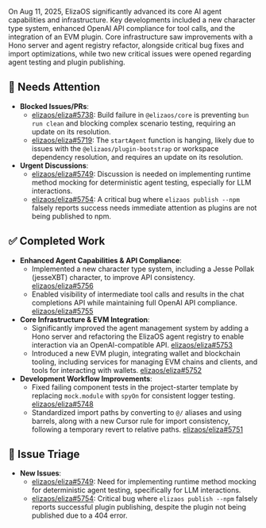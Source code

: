 On Aug 11, 2025, ElizaOS significantly advanced its core AI agent capabilities and infrastructure. Key developments included a new character type system, enhanced OpenAI API compliance for tool calls, and the integration of an EVM plugin. Core infrastructure saw improvements with a Hono server and agent registry refactor, alongside critical bug fixes and import optimizations, while two new critical issues were opened regarding agent testing and plugin publishing.

## 🚨 Needs Attention 
- **Blocked Issues/PRs**:
    - [elizaos/eliza#5738](https://github.com/elizaos/eliza/issues/5738): Build failure in `@elizaos/core` is preventing `bun run clean` and blocking complex scenario testing, requiring an update on its resolution.
    - [elizaos/eliza#5719](https://github.com/elizaos/eliza/issues/5719): The `startAgent` function is hanging, likely due to issues with the `@elizaos/plugin-bootstrap` or workspace dependency resolution, and requires an update on its resolution.
- **Urgent Discussions**:
    - [elizaos/eliza#5749](https://github.com/elizaos/eliza/issues/5749): Discussion is needed on implementing runtime method mocking for deterministic agent testing, especially for LLM interactions.
    - [elizaos/eliza#5754](https://github.com/elizaos/eliza/issues/5754): A critical bug where `elizaos publish --npm` falsely reports success needs immediate attention as plugins are not being published to npm.

## ✅ Completed Work
- **Enhanced Agent Capabilities & API Compliance**:
    - Implemented a new character type system, including a Jesse Pollak (jesseXBT) character, to improve API consistency. [elizaos/eliza#5756](https://github.com/elizaos/eliza/pull/5756)
    - Enabled visibility of intermediate tool calls and results in the chat completions API while maintaining full OpenAI API compliance. [elizaos/eliza#5755](https://github.com/elizaos/eliza/pull/5755)
- **Core Infrastructure & EVM Integration**:
    - Significantly improved the agent management system by adding a Hono server and refactoring the ElizaOS agent registry to enable interaction via an OpenAI-compatible API. [elizaos/eliza#5753](https://github.com/elizaos/eliza/pull/5753)
    - Introduced a new EVM plugin, integrating wallet and blockchain tooling, including services for managing EVM chains and clients, and tools for interacting with wallets. [elizaos/eliza#5752](https://github.com/elizaos/eliza/pull/5752)
- **Development Workflow Improvements**:
    - Fixed failing component tests in the project-starter template by replacing `mock.module` with `spyOn` for consistent logger testing. [elizaos/eliza#5748](https://github.com/elizaos/eliza/pull/5748)
    - Standardized import paths by converting to `@/` aliases and using barrels, along with a new Cursor rule for import consistency, following a temporary revert to relative paths. [elizaos/eliza#5751](https://github.com/elizaos/eliza/pull/5751)

## 🐞 Issue Triage
- **New Issues**:
    - [elizaos/eliza#5749](https://github.com/elizaos/eliza/issues/5749): Need for implementing runtime method mocking for deterministic agent testing, specifically for LLM interactions.
    - [elizaos/eliza#5754](https://github.com/elizaos/eliza/issues/5754): Critical bug where `elizaos publish --npm` falsely reports successful plugin publishing, despite the plugin not being published due to a 404 error.